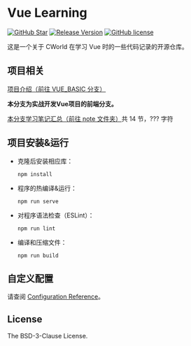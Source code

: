 # Vue Learning

[![GitHub Star](https://img.shields.io/github/stars/cworld1/vue-learning.svg?style=flat-square&label=Star&color=00ADD8&logo=github)](https://github.com/cworld1/vue-learning/)
[![Release Version](https://img.shields.io/github/v/release/cworld1/vue-learning.svg?style=flat-square&label=Release&color=00ADD8&logo=github)](https://github.com/cworld1/vue-learning/releases/latest)
[![GitHub license](https://img.shields.io/github/license/cworld1/vue-learning.svg?style=flat-square&label=License&color=00ADD8&logo=github)](https://github.com/cworld1/vue-learning/)

这是一个关于 CWorld 在学习 Vue 时的一些代码记录的开源仓库。

## 项目相关

[项目介绍（前往 VUE_BASIC 分支）](https://github.com/cworld1/vue-learning/tree/VUE_BASIC)

**本分支为实战开发Vue项目的前端分支。**

[本分支学习笔记汇总（前往 note 文件夹）](./note)共 14 节，??? 字符

## 项目安装&运行

- 克隆后安装相应库：
    ```
    npm install
    ```

- 程序的热编译&运行：
    ```
    npm run serve
    ```

- 对程序语法检查（ESLint）：
    ```
    npm run lint
    ```

- 编译和压缩文件：
    ```
    npm run build
    ```

## 自定义配置

请查阅 [Configuration Reference](https://cli.vuejs.org/config/)。

## License

The BSD-3-Clause License.

